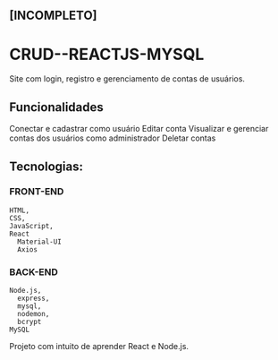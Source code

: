## [INCOMPLETO]
# CRUD--REACTJS-MYSQL

Site com login, registro e gerenciamento de contas de usuários.

## Funcionalidades
  Conectar e cadastrar como usuário
  Editar conta
  Visualizar e gerenciar contas dos usuários como administrador
  Deletar contas
  

## Tecnologias:
  ### FRONT-END
    HTML,
    CSS,
    JavaScript,
    React
      Material-UI
      Axios
  ### BACK-END
    Node.js,
      express,
      mysql,
      nodemon,
      bcrypt
    MySQL

Projeto com intuito de aprender React e Node.js.
